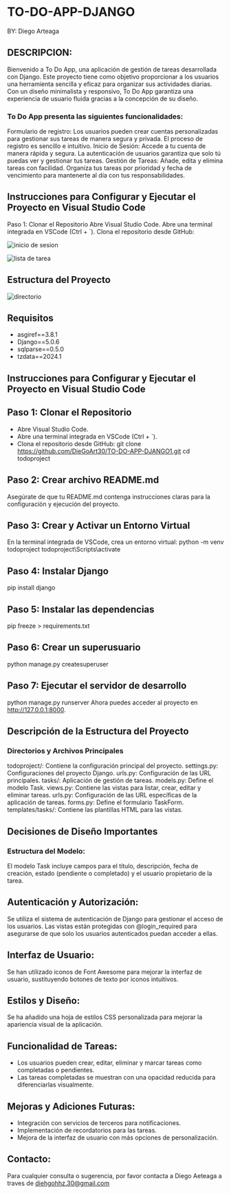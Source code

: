 # TO-DO-APP-DJANGO

BY: Diego Arteaga

## DESCRIPCION:
Bienvenido a To Do App, una aplicación de gestión de tareas desarrollada con Django. Este proyecto tiene como objetivo proporcionar a los usuarios una herramienta sencilla y eficaz para organizar sus actividades diarias. Con un diseño minimalista y responsivo, To Do App garantiza una experiencia de usuario fluida gracias a la concepción de su diseño.

### To Do App presenta las siguientes funcionalidades:

Formulario de registro: Los usuarios pueden crear cuentas personalizadas para gestionar sus tareas de manera segura y privada. El proceso de registro es sencillo e intuitivo.
Inicio de Sesión: Accede a tu cuenta de manera rápida y segura. La autenticación de usuarios garantiza que solo tú puedas ver y gestionar tus tareas.
Gestión de Tareas: Añade, edita y elimina tareas con facilidad. Organiza tus tareas por prioridad y fecha de vencimiento para mantenerte al día con tus responsabilidades.

## Instrucciones para Configurar y Ejecutar el Proyecto en Visual Studio Code
Paso 1: Clonar el Repositorio
Abre Visual Studio Code.
Abre una terminal integrada en VSCode (Ctrl + `).
Clona el repositorio desde GitHub:

![inicio de sesion](https://github.com/DieGoArt30/TO-DO-APP-DJANGO1/assets/149025522/dd5c7c3f-2681-41d0-9a10-42ff6faf6801)

![lista de tarea](https://github.com/DieGoArt30/TO-DO-APP-DJANGO1/assets/149025522/12f6aa32-e4e6-477b-8d5f-2e33519c4049)


## Estructura del Proyecto

![directorio](https://github.com/DieGoArt30/TO-DO-APP-DJANGO1/assets/149025522/70355154-43ec-4e74-899e-4c27500bfb51)

## Requisitos
- asgiref==3.8.1
- Django==5.0.6
- sqlparse==0.5.0
- tzdata==2024.1

## Instrucciones para Configurar y Ejecutar el Proyecto en Visual Studio Code

## Paso 1: Clonar el Repositorio
- Abre Visual Studio Code.
- Abre una terminal integrada en VSCode (Ctrl + `).
- Clona el repositorio desde GitHub:
git clone https://github.com/DieGoArt30/TO-DO-APP-DJANGO1.git
cd todoproject

## Paso 2: Crear archivo README.md
Asegúrate de que tu README.md contenga instrucciones claras para la configuración y ejecución del proyecto.

## Paso 3: Crear y Activar un Entorno Virtual
En la terminal integrada de VSCode, crea un entorno virtual:
python -m venv todoproject
todoproject\Scripts\activate

## Paso 4: Instalar Django
pip install django

## Paso 5: Instalar las dependencias
pip freeze > requirements.txt

## Paso 6: Crear un superusuario
python manage.py createsuperuser

## Paso 7: Ejecutar el servidor de desarrollo
python manage.py runserver
Ahora puedes acceder al proyecto en http://127.0.0.1:8000.

## Descripción de la Estructura del Proyecto
### Directorios y Archivos Principales
todoproject/: Contiene la configuración principal del proyecto.
settings.py: Configuraciones del proyecto Django.
urls.py: Configuración de las URL principales.
tasks/: Aplicación de gestión de tareas.
models.py: Define el modelo Task.
views.py: Contiene las vistas para listar, crear, editar y eliminar tareas.
urls.py: Configuración de las URL específicas de la aplicación de tareas.
forms.py: Define el formulario TaskForm.
templates/tasks/: Contiene las plantillas HTML para las vistas.

## Decisiones de Diseño Importantes
### Estructura del Modelo:
El modelo Task incluye campos para el título, descripción, fecha de creación, estado (pendiente o completado) y el usuario propietario de la tarea.

## Autenticación y Autorización:
Se utiliza el sistema de autenticación de Django para gestionar el acceso de los usuarios. Las vistas están protegidas con @login_required para asegurarse de que solo los usuarios autenticados puedan acceder a ellas.

## Interfaz de Usuario:
Se han utilizado iconos de Font Awesome para mejorar la interfaz de usuario, sustituyendo botones de texto por iconos intuitivos.

## Estilos y Diseño:
Se ha añadido una hoja de estilos CSS personalizada para mejorar la apariencia visual de la aplicación.

## Funcionalidad de Tareas:
- Los usuarios pueden crear, editar, eliminar y marcar tareas como completadas o pendientes.
- Las tareas completadas se muestran con una opacidad reducida para diferenciarlas visualmente.

## Mejoras y Adiciones Futuras:
- Integración con servicios de terceros para notificaciones.
- Implementación de recordatorios para las tareas.
- Mejora de la interfaz de usuario con más opciones de personalización.

## Contacto:
Para cualquier consulta o sugerencia, por favor contacta a Diego Aeteaga a traves de diehgohhz.30@gmail.com
